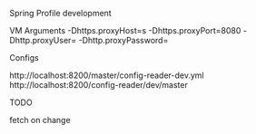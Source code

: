 Spring Profile
 development

VM Arguments
 -Dhttps.proxyHost=<proxyserver>s -Dhttps.proxyPort=8080 -Dhttp.proxyUser=<username> -Dhttp.proxyPassword=<password>

Configs

 http://localhost:8200/master/config-reader-dev.yml 
 http://localhost:8200/config-reader/dev/master
 
 TODO
 
  fetch on change